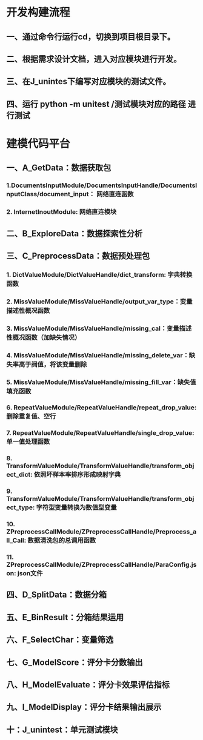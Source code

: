 # 开发构建流程

## 一、通过命令行运行cd，切换到项目根目录下。
## 二、根据需求设计文档，进入对应模块进行开发。
## 三、在J_unintes下编写对应模块的测试文件。
## 四、运行 python -m unitest /测试模块对应的路径 进行测试


# 建模代码平台

## 一、A_GetData：数据获取包
### 1.DocumentsInputModule/DocumentsInputHandle/DocumentsInputClass/document_input： 网络直连函数

### 2. InternetInoutModule: 网络直连模块

## 二、B_ExploreData：数据探索性分析

## 三、C_PreprocessData：数据预处理包
### 1. DictValueModule/DictValueHandle/dict_transform: 字典转换函数
### 2. MissValueModule/MissValueHandle/output_var_type：变量描述性概况函数
### 3. MissValueModule/MissValueHandle/missing_cal：变量描述性概况函数（加缺失情况）
### 4. MissValueModule/MissValueHandle/missing_delete_var：缺失率高于阀值，将该变量删除
### 5. MissValueModule/MissValueHandle/missing_fill_var：缺失值填充函数
### 6. RepeatValueModule/RepeatValueHandle/repeat_drop_value: 删除重复值、空行
### 7. RepeatValueModule/RepeatValueHandle/single_drop_value: 单一值处理函数
### 8. TransformValueModule/TransformValueHandle/transform_object_dict: 依照坏样本率排序形成映射字典
### 9. TransformValueModule/TransformValueHandle/transform_object_type: 字符型变量转换为数值型变量
### 10. ZPreprocessCallModule/ZPreprocessCallHandle/Preprocess_all_Call: 数据清洗包的总调用函数
### 11. ZPreprocessCallModule/ZPreprocessCallHandle/ParaConfig.json: json文件


## 四、D_SplitData：数据分箱

## 五、E_BinResult：分箱结果运用

## 六、F_SelectChar：变量筛选

## 七、G_ModelScore：评分卡分数输出

## 八、H_ModelEvaluate：评分卡效果评估指标

## 九、I_ModelDisplay：评分卡结果输出展示

## 十：J_unintest：单元测试模块


